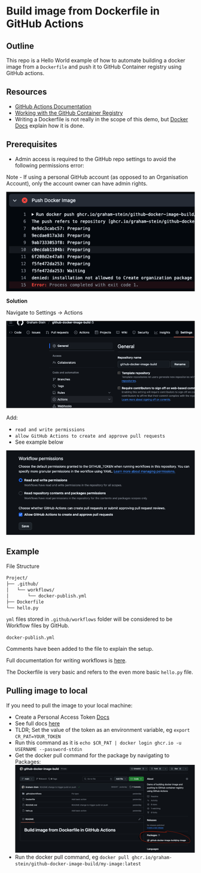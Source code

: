 # Build image from Dockerfile in GitHub Actions

## Outline

This repo is a Hello World example of how to automate building a docker image from a `Dockerfile` and push it to GitHub Container registry using GitHub actions.

## Resources

* [GitHub Actions Documentation](https://docs.github.com/en/actions)
* [Working with the GitHub Container Registry ](https://docs.github.com/en/packages/working-with-a-github-packages-registry/working-with-the-container-registry)
* Writing a Dockerfile is not really in the scope of this demo, but [Docker Docs](https://docs.docker.com/get-started/docker-concepts/building-images/writing-a-dockerfile/) explain how it is done.

## Prerequisites

* Admin access is required to the GitHub repo settings to avoid the following permissions error:

Note - If using a personal GitHub account (as opposed to an Organisation Account), only the account owner can have admin rights.

![](/readme_assets/permissions_related_error.png)

**Solution**
    
Navigate to Settings -> Actions

![](/readme_assets/settings_actions.png)

Add:
  *  `read and write permissions`
  * `allow GitHub Actions to create and approve pull requests`
  * See example below

![](/readme_assets/workflow_permissions.png)

## Example

File Structure

```
Project/
├── .github/
│   └── workflows/
│       └── docker-publish.yml
├── Dockerfile
└── hello.py

```

`yml` files stored in `.github/workflows` folder will be considered to be Workflow files by GitHub.

`docker-publish.yml`

Comments have been added to the file to explain the setup.

Full documentation for writing workflows is [here](https://docs.github.com/en/actions/writing-workflows/quickstart).

The Dockerfile is very basic and refers to the even more basic `hello.py` file.

## Pulling image to local

If you need to pull the image to your local machine:

* Create a Personal Access Token [Docs](https://docs.github.com/en/authentication/keeping-your-account-and-data-secure/managing-your-personal-access-tokens#creating-a-personal-access-token-classic)
* See full docs [here](https://docs.github.com/en/packages/working-with-a-github-packages-registry/working-with-the-container-registry#authenticating-with-a-personal-access-token-classic)
* TLDR; Set the value of the token as an environment variable, eg `export CR_PAT=YOUR_TOKEN`
* Run this command as it is `echo $CR_PAT | docker login ghcr.io -u USERNAME --password-stdin`
* Get the docker pull command for the package by navigating to Packages:
![](/readme_assets/package.png)
* Run the docker pull command, eg `docker pull ghcr.io/graham-stein/github-docker-image-build/my-image:latest`